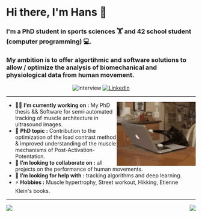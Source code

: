 # Hi there, I'm Hans 👋

### I'm a PhD student in **sports sciences** :weight_lifting: and **42 school** student (computer programming) :computer:.
### My ambition is to offer algortihmic and software solutions to allow / optimize the analysis of biomechanical and physiological data from human movement.



<p align="center">
<a><img alt="Interview" src="https://img.shields.io/badge/Interview-lightgrey? &Color=black"></a>
<a href="https://www.youtube.com/watch?v=TJNYSlm9ulM&t=27s"><img alt="LinkedIn" src="https://img.shields.io/badge/YouTube-FF0000?&logo=youtube&logoColor=white"></a>
</p>

___

<img align="right" height="170" width="210" src="cat-typing.gif">

- :student: **I’m currently working on :** My PhD thesis && Software for semi-automated tracking of muscle architecture in ultrasound images.
- 🔬 **PhD topic :** Contribution to the optimization of the load contrast method & improved understanding of the muscle mechanisms of Post-Activation-Potentation.
- 👯 **I’m looking to collaborate on :** all projects on the performance of human movements.
- 🤔 **I’m looking for help with :** tracking algorithms and deep learning.
- ⚡ **Hobbies :** Muscle hypertrophy, Street workout, Hikking, Etienne Klein's books.
___

<a><img align="right" height="150px" src="https://github-readme-stats.vercel.app/api/top-langs/?username=hans-brgs&theme=github_dark"/><img height="150px" src="https://github-readme-stats.vercel.app/api?username=hans-brgs&theme=github_dark"/>
